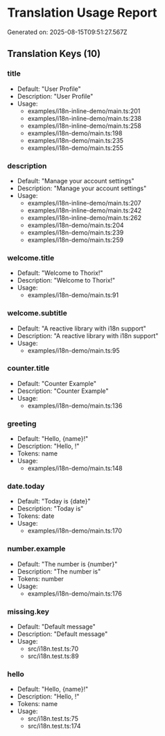 # Translation Usage Report

Generated on: 2025-08-15T09:51:27.567Z

## Translation Keys (10)

### title
- Default: "User Profile"
- Description: "User Profile"
- Usage:
  - examples/i18n-inline-demo/main.ts:201
  - examples/i18n-inline-demo/main.ts:238
  - examples/i18n-inline-demo/main.ts:258
  - examples/i18n-demo/main.ts:198
  - examples/i18n-demo/main.ts:235
  - examples/i18n-demo/main.ts:255

### description
- Default: "Manage your account settings"
- Description: "Manage your account settings"
- Usage:
  - examples/i18n-inline-demo/main.ts:207
  - examples/i18n-inline-demo/main.ts:242
  - examples/i18n-inline-demo/main.ts:262
  - examples/i18n-demo/main.ts:204
  - examples/i18n-demo/main.ts:239
  - examples/i18n-demo/main.ts:259

### welcome.title
- Default: "Welcome to Thorix!"
- Description: "Welcome to Thorix!"
- Usage:
  - examples/i18n-demo/main.ts:91

### welcome.subtitle
- Default: "A reactive library with i18n support"
- Description: "A reactive library with i18n support"
- Usage:
  - examples/i18n-demo/main.ts:95

### counter.title
- Default: "Counter Example"
- Description: "Counter Example"
- Usage:
  - examples/i18n-demo/main.ts:136

### greeting
- Default: "Hello, {name}!"
- Description: "Hello, !"
- Tokens: name
- Usage:
  - examples/i18n-demo/main.ts:148

### date.today
- Default: "Today is {date}"
- Description: "Today is"
- Tokens: date
- Usage:
  - examples/i18n-demo/main.ts:170

### number.example
- Default: "The number is {number}"
- Description: "The number is"
- Tokens: number
- Usage:
  - examples/i18n-demo/main.ts:176

### missing.key
- Default: "Default message"
- Description: "Default message"
- Usage:
  - src/i18n.test.ts:70
  - src/i18n.test.ts:89

### hello
- Default: "Hello, {name}!"
- Description: "Hello, !"
- Tokens: name
- Usage:
  - src/i18n.test.ts:75
  - src/i18n.test.ts:174

